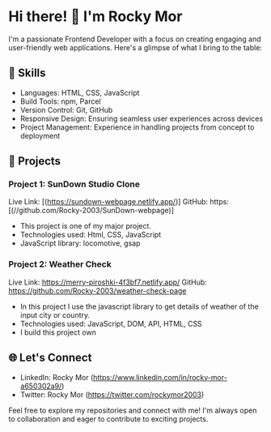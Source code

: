 

# Hi there! 👋 I'm Rocky Mor

I'm a passionate Frontend Developer with a focus on creating engaging and user-friendly web applications. Here's a glimpse of what I bring to the table:

## 💼 Skills

- Languages: HTML, CSS, JavaScript
- Build Tools: npm, Parcel
- Version Control: Git, GitHub
- Responsive Design: Ensuring seamless user experiences across devices
- Project Management: Experience in handling projects from concept to deployment

## 🚀 Projects

### Project 1: SunDown Studio Clone 
Live Link: [(https://sundown-webpage.netlify.app/)]
GitHub: https:[(//github.com/Rocky-2003/SunDown-webpage)]

- This project is one of my major project.
- Technologies used: Html, CSS, JavaScript
- JavaScript library: locomotive, gsap 


### Project 2: Weather Check 
Live Link: https://merry-piroshki-4f3bf7.netlify.app/
GitHub: https://github.com/Rocky-2003/weather-check-page

- In this project I use the javascript library to get details of weather of the input city or country.
- Technologies used: JavaScript, DOM, API, HTML, CSS
- I build this project own


## 🌐 Let's Connect

- LinkedIn: Rocky Mor (https://www.linkedin.com/in/rocky-mor-a650302a9/)
- Twitter: Rocky Mor (https://twitter.com/rockymor2003)

Feel free to explore my repositories and connect with me! I'm always open to collaboration and eager to contribute to exciting projects.

